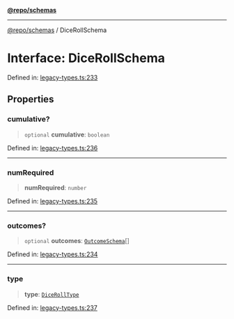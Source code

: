 [**@repo/schemas**](../README.md)

***

[@repo/schemas](../README.md) / DiceRollSchema

# Interface: DiceRollSchema

Defined in: [legacy-types.ts:233](https://github.com/alexqguo/drinking-board-game-v3/blob/15932662279983c0f0b2a6fa59ef653227975f0d/packages/schemas/src/legacy-types.ts#L233)

## Properties

### cumulative?

> `optional` **cumulative**: `boolean`

Defined in: [legacy-types.ts:236](https://github.com/alexqguo/drinking-board-game-v3/blob/15932662279983c0f0b2a6fa59ef653227975f0d/packages/schemas/src/legacy-types.ts#L236)

***

### numRequired

> **numRequired**: `number`

Defined in: [legacy-types.ts:235](https://github.com/alexqguo/drinking-board-game-v3/blob/15932662279983c0f0b2a6fa59ef653227975f0d/packages/schemas/src/legacy-types.ts#L235)

***

### outcomes?

> `optional` **outcomes**: [`OutcomeSchema`](OutcomeSchema.md)[]

Defined in: [legacy-types.ts:234](https://github.com/alexqguo/drinking-board-game-v3/blob/15932662279983c0f0b2a6fa59ef653227975f0d/packages/schemas/src/legacy-types.ts#L234)

***

### type

> **type**: [`DiceRollType`](../enumerations/DiceRollType.md)

Defined in: [legacy-types.ts:237](https://github.com/alexqguo/drinking-board-game-v3/blob/15932662279983c0f0b2a6fa59ef653227975f0d/packages/schemas/src/legacy-types.ts#L237)
